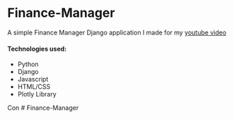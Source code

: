 # Finance-Manager
A simple Finance Manager Django application I made for my [youtube video]([https://](https://www.youtube.com/watch?v=kNn7Vqoog-o)https://www.youtube.com/watch?v=kNn7Vqoog-o)

#### Technologies used:
- Python
- Django
- Javascript
- HTML/CSS
- Plotly Library

Con
#   F i n a n c e - M a n a g e r  
 